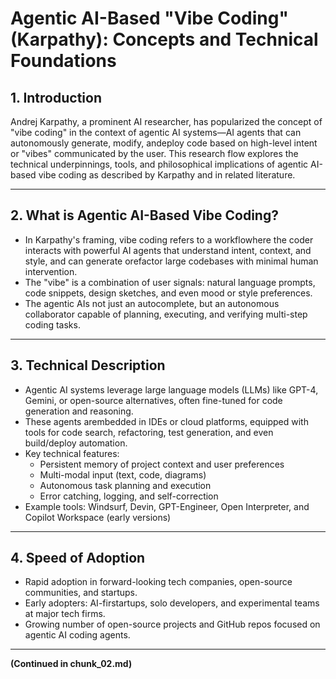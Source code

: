 # Agentic AI-Based "Vibe Coding" (Karpathy): Concepts and Technical Foundations

## 1. Introduction
Andrej Karpathy, a prominent AI researcher, has popularized the concept of "vibe coding" in the context of agentic AI systems—AI agents that can autonomously generate, modify, andeploy code based on high-level intent or "vibes" communicated by the user. This research flow explores the technical underpinnings, tools, and philosophical implications of agentic AI-based vibe coding as described by Karpathy and in related literature.

---

## 2. What is Agentic AI-Based Vibe Coding?
- In Karpathy's framing, vibe coding refers to a workflowhere the coder interacts with powerful AI agents that understand intent, context, and style, and can generate orefactor large codebases with minimal human intervention.
- The "vibe" is a combination of user signals: natural language prompts, code snippets, design sketches, and even mood or style preferences.
- The agentic AIs not just an autocomplete, but an autonomous collaborator capable of planning, executing, and verifying multi-step coding tasks.

---

## 3. Technical Description
- Agentic AI systems leverage large language models (LLMs) like GPT-4, Gemini, or open-source alternatives, often fine-tuned for code generation and reasoning.
- These agents arembedded in IDEs or cloud platforms, equipped with tools for code search, refactoring, test generation, and even build/deploy automation.
- Key technical features:
  - Persistent memory of project context and user preferences
  - Multi-modal input (text, code, diagrams)
  - Autonomous task planning and execution
  - Error catching, logging, and self-correction
- Example tools: Windsurf, Devin, GPT-Engineer, Open Interpreter, and Copilot Workspace (early versions)

---

## 4. Speed of Adoption
- Rapid adoption in forward-looking tech companies, open-source communities, and startups.
- Early adopters: AI-firstartups, solo developers, and experimental teams at major tech firms.
- Growing number of open-source projects and GitHub repos focused on agentic AI coding agents.

---

**(Continued in chunk_02.md)**



